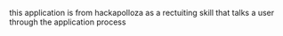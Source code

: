 this application is from hackapolloza as a rectuiting skill that talks a user through the application process 

